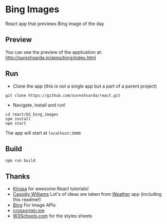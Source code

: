 # Bing Images

React app that previews Bing image of the day

## Preview
You can see the preview of the application at: http://sureshsarda.in/apps/bing/index.html

## Run
- Clone the app (this is not a single app but a part of a parent project)
```
git clone https://github.com/sureshsarda/react.git
```
- Navigate, install and run!
```
cd react/03_bing_images
npm install
npm start
```
The app will start at `localhost:3000`

## Build
```
npm run build
```

## Thanks
- [Kirupa](https://www.kirupa.com) for awesome React tutorials!
- [Cassidy Williams](https://github.com/cassidoo) Lot's of ideas are taken from [Weather](https://github.com/cassidoo/vveather) app (including this readme!)
- [Bing](http://bing.com) For image APIs
- [crossorigin.me](http://crossorigin.me)
- [W3Schools.com](https://www.w3schools.com) for the styles sheets





